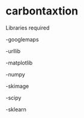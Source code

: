 # carbontaxtion

Libraries required 

  -googlemaps
  
  -urllib
  
  -matplotlib
  
  -numpy
  
  -skimage
  
  -scipy
  
  -sklearn
